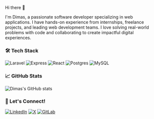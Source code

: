 Hi there 👋

I'm Dimas, a passionate software developer specializing in web applications. I have hands-on experience from internships, freelance projects, and leading web development teams. I love solving real-world problems with code and collaborating to create impactful digital experiences.

### 🛠 Tech Stack

![Laravel](https://img.shields.io/badge/Laravel-FF2D20?style=for-the-badge&logo=laravel&logoColor=white)
![Express](https://img.shields.io/badge/Express.js-000000?style=for-the-badge&logo=express&logoColor=white)
![React](https://img.shields.io/badge/React-089cc4?style=for-the-badge&logo=react&logoColor=white)
![Postgres](https://img.shields.io/badge/PostgreSQL-4169E1?style=for-the-badge&logo=postgresql&logoColor=white)
![MySQL](https://img.shields.io/badge/MySQL-4479A1?style=for-the-badge&logo=mysql&logoColor=white)

### 📈 GitHub Stats

![Dimas's GitHub stats](https://github-readme-stats.vercel.app/api?username=dimasgda&show_icons=true&theme=radical)

### 🤝 Let's Connect!

[![LinkedIn](https://img.shields.io/badge/LinkedIn-%230077B5.svg?style=for-the-badge&logo=linkedin&logoColor=white)](https://www.linkedin.com/in/dimasgda)
[![X](https://img.shields.io/badge/-000000.svg?style=for-the-badge&logo=x&logoColor=white)](https://x.com/dimasgda)
[![GitLab](https://img.shields.io/badge/GitLab-FF2D20?style=for-the-badge&logo=gitlab&logoColor=white)](https://gitlab.com/ddim03)
